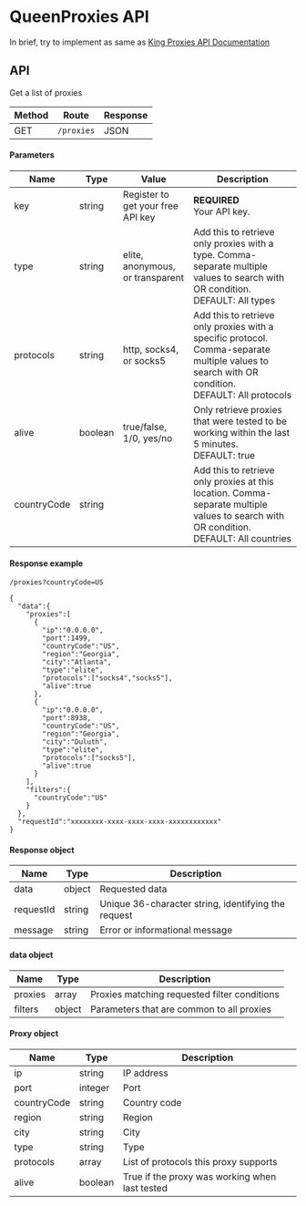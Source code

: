 # QueenProxies API

In brief, try to implement as same as [King Proxies API Documentation](https://kingproxies.com/docs)

## API
Get a list of proxies

|Method|Route|Response|
|------|--|--|
|GET|`/proxies`|JSON|


#### Parameters
|Name|	Type|	Value|	Description|
|----|------|------|------|
|key|	string|	Register to get your free API key|	**REQUIRED** <br />Your API key.|
|type|	string|	elite, anonymous, or transparent|	Add this to retrieve only proxies with a type. Comma-separate multiple values to search with OR condition. <br /> DEFAULT: All types|
|protocols|	string|	http, socks4, or socks5|	Add this to retrieve only proxies with a specific protocol. Comma-separate multiple values to search with OR condition.<br />DEFAULT: All protocols|
|alive|	boolean|	true/false, 1/0, yes/no|	Only retrieve proxies that were tested to be working within the last 5 minutes.<br />DEFAULT: true
|countryCode|	string|		|Add this to retrieve only proxies at this location. Comma-separate multiple values to search with OR condition.<br />DEFAULT: All countries|

#### Response example

```
/proxies?countryCode=US
```
```
{
  "data":{
    "proxies":[
      {
        "ip":"0.0.0.0",
        "port":1499,
        "countryCode":"US",
        "region":"Georgia",
        "city":"Atlanta",
        "type":"elite",
        "protocols":["socks4","socks5"],
        "alive":true
      },
      {
        "ip":"0.0.0.0",
        "port":8938,
        "countryCode":"US",
        "region":"Georgia",
        "city":"Duluth",
        "type":"elite",
        "protocols":["socks5"],
        "alive":true
      }
    ],
    "filters":{
      "countryCode":"US"
    }
  },
  "requestId":"xxxxxxxx-xxxx-xxxx-xxxx-xxxxxxxxxxxx"
}
```

#### Response object

|Name|	Type|	Description|
|----|------|------------|
|data|	object|	Requested data|
|requestId|	string|	Unique 36-character string, identifying the request|
|message|	string|	Error or informational message|

#### data object

|Name	|Type|	Description|
|-----|----|-------------|
|proxies|	array	|Proxies matching requested filter conditions|
|filters|	object|	Parameters that are common to all proxies|

#### Proxy object

|Name|	Type|	Description|
|----|------|------------|
|ip|	string|	IP address|
|port|	integer|	Port|
|countryCode|	string|	Country code|
|region|	string|	Region|
|city|	string|	City|
|type|	string|	Type|
|protocols|	array|	List of protocols this proxy supports|
|alive|	boolean|	True if the proxy was working when last tested|
